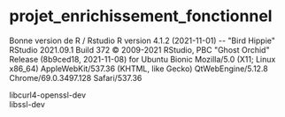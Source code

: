 # projet_enrichissement_fonctionnel

Bonne version de R / Rstudio 
R version 4.1.2 (2021-11-01) -- "Bird Hippie"
RStudio
2021.09.1 Build 372
© 2009-2021 RStudio, PBC
"Ghost Orchid" Release (8b9ced18, 2021-11-08) for Ubuntu Bionic
Mozilla/5.0 (X11; Linux x86_64) AppleWebKit/537.36 (KHTML, like Gecko) QtWebEngine/5.12.8 Chrome/69.0.3497.128 Safari/537.36

libcurl4-openssl-dev  
libssl-dev
